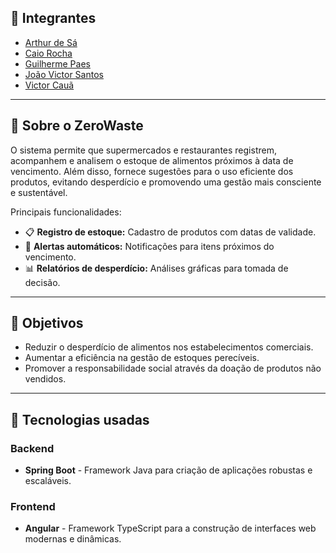 ## 👥 Integrantes

- [Arthur de Sá](https://github.com/ruhtra5000)
- [Caio Rocha](https://github.com/caiogmrocha)
- [Guilherme Paes](https://github.com/Guy1717)
- [João Victor Santos](https://github.com/JoaoVLSantos)
- [Victor Cauã](https://github.com/PacssauroRex)

---

## 📌 Sobre o ZeroWaste

O sistema permite que supermercados e restaurantes registrem, acompanhem e analisem o estoque de alimentos próximos à data de vencimento. Além disso, fornece sugestões para o uso eficiente dos produtos, evitando desperdício e promovendo uma gestão mais consciente e sustentável.

Principais funcionalidades:

- 📋 **Registro de estoque:** Cadastro de produtos com datas de validade.
- 🔔 **Alertas automáticos:** Notificações para itens próximos do vencimento.
- 📊 **Relatórios de desperdício:** Análises gráficas para tomada de decisão.

---

## 🎯 Objetivos

- Reduzir o desperdício de alimentos nos estabelecimentos comerciais.
- Aumentar a eficiência na gestão de estoques perecíveis.
- Promover a responsabilidade social através da doação de produtos não vendidos.

---

## 🚀 Tecnologias usadas

### Backend

- **Spring Boot** - Framework Java para criação de aplicações robustas e escaláveis.

### Frontend

- **Angular** - Framework TypeScript para a construção de interfaces web modernas e dinâmicas.
